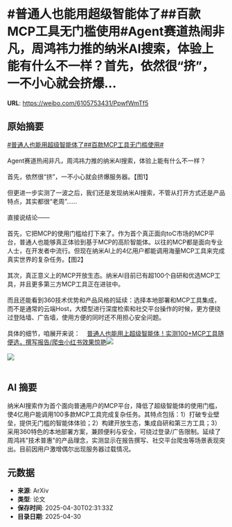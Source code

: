 # #普通人也能用超级智能体了##百款MCP工具无门槛使用#Agent赛道热闹非凡，周鸿祎力推的纳米AI搜索，体验上能有什么不一样？首先，依然很“挤”，一不小心就会挤爆...

**URL**: https://weibo.com/6105753431/PpwfWmTf5

## 原始摘要

<a href="https://m.weibo.cn/search?containerid=231522type%3D1%26t%3D10%26q%3D%23%E6%99%AE%E9%80%9A%E4%BA%BA%E4%B9%9F%E8%83%BD%E7%94%A8%E8%B6%85%E7%BA%A7%E6%99%BA%E8%83%BD%E4%BD%93%E4%BA%86%23&amp;extparam=%23%E6%99%AE%E9%80%9A%E4%BA%BA%E4%B9%9F%E8%83%BD%E7%94%A8%E8%B6%85%E7%BA%A7%E6%99%BA%E8%83%BD%E4%BD%93%E4%BA%86%23" data-hide=""><span class="surl-text">#普通人也能用超级智能体了#</span></a><a href="https://m.weibo.cn/search?containerid=231522type%3D1%26t%3D10%26q%3D%23%E7%99%BE%E6%AC%BEMCP%E5%B7%A5%E5%85%B7%E6%97%A0%E9%97%A8%E6%A7%9B%E4%BD%BF%E7%94%A8%23&amp;extparam=%23%E7%99%BE%E6%AC%BEMCP%E5%B7%A5%E5%85%B7%E6%97%A0%E9%97%A8%E6%A7%9B%E4%BD%BF%E7%94%A8%23" data-hide=""><span class="surl-text">#百款MCP工具无门槛使用#</span></a><br><br>Agent赛道热闹非凡，周鸿祎力推的纳米AI搜索，体验上能有什么不一样？<br><br>首先，依然很“挤”，一不小心就会挤爆服务器。【图1】<br><br>但更进一步实测了一波之后，我们还是发现纳米AI搜索，不管从打开方式还是产品特点，其实都很“老周”……<br><br>直接说结论——<br><br>首先，它把MCP的使用门槛给打下来了。作为首个真正面向toC市场的MCP平台，普通人也能够真正体验到基于MCP的高阶智能体。以往的MCP都是面向专业人士，在开发者中流行。但现在纳米AI上的4亿用户都能调用海量MCP工具来完成真实世界的复杂任务。【图2】<br><br>其次，真正意义上的MCP开放生态。纳米AI目前已有超100个自研和优选MCP工具，并且更多第三方MCP工具正在进驻中。<br><br>而且还能看到360技术优势和产品风格的延续：选择本地部署和MCP工具集成，而不是通常的云端Host，大模型进行深度检索和社交平台操作的时候，更方便绕过登陆墙、广告墙，使用方便的同时还不用担心安全问题。<br><br>具体的细节，咱展开来说：<a href="https://weibo.cn/sinaurl?u=https%3A%2F%2Fmp.weixin.qq.com%2Fs%2FGwB_2AdwxBFLFl9YRlshDA" data-hide=""><span class="url-icon"><img style="width: 1rem;height: 1rem" src="https://h5.sinaimg.cn/upload/2015/09/25/3/timeline_card_small_web_default.png" referrerpolicy="no-referrer"></span><span class="surl-text">普通人也能用上超级智能体！实测100+MCP工具随便选，撰写报告/爬虫小红书效果惊艳</span></a><img style="" src="https://tvax2.sinaimg.cn/large/006Fd7o3gy1i0xtbrppqfj30n003yt93.jpg" referrerpolicy="no-referrer"><br><br><img style="" src="https://tvax1.sinaimg.cn/large/006Fd7o3gy1i0xtbt1ylkj30tb0iqdrq.jpg" referrerpolicy="no-referrer"><br><br>

## AI 摘要

纳米AI搜索作为首个面向普通用户的MCP平台，降低了超级智能体的使用门槛，使4亿用户能调用100多款MCP工具完成复杂任务。其特点包括：1）打破专业壁垒，提供无门槛的智能体体验；2）构建开放生态，集成自研和第三方工具；3）采用360特色的本地部署方案，兼顾便利与安全，可绕过登录/广告限制。延续了周鸿祎"技术普惠"的产品理念，实测显示在报告撰写、社交平台爬虫等场景表现突出。目前因用户激增偶尔出现服务器过载情况。

## 元数据

- **来源**: ArXiv
- **类型**: 论文
- **保存时间**: 2025-04-30T02:31:33Z
- **目录日期**: 2025-04-30
